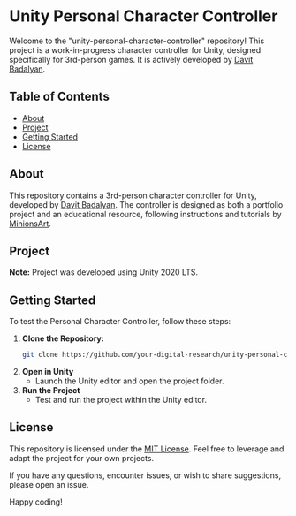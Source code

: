 # Unity Personal Character Controller

Welcome to the "unity-personal-character-controller" repository! This project is a work-in-progress character controller for Unity, designed specifically for 3rd-person games. It is actively developed by [Davit Badalyan](https://github.com/davit-badalyan).

## Table of Contents

- [About](#about)
- [Project](#project)
- [Getting Started](#getting-started)
- [License](#license)

## <a name="about"></a> About

This repository contains a 3rd-person character controller for Unity, developed by [Davit Badalyan](https://github.com/davit-badalyan). The controller is designed as both a portfolio project and an educational resource, following instructions and tutorials by [MinionsArt](https://minionsart.github.io/tutorials/).

## <a name="project"></a> Project

**Note:** Project was developed using Unity 2020 LTS.

## <a name="getting-started"></a> Getting Started

To test the Personal Character Controller, follow these steps:

1. **Clone the Repository:**
   ```bash
   git clone https://github.com/your-digital-research/unity-personal-character-controller.git
2. **Open in Unity**
   - Launch the Unity editor and open the project folder.
3. **Run the Project**
   - Test and run the project within the Unity editor.

## <a name="license"></a> License

This repository is licensed under the [MIT License](https://opensource.org/license/mit/). Feel free to leverage and adapt the project for your own projects.

If you have any questions, encounter issues, or wish to share suggestions, please open an issue.

Happy coding!

